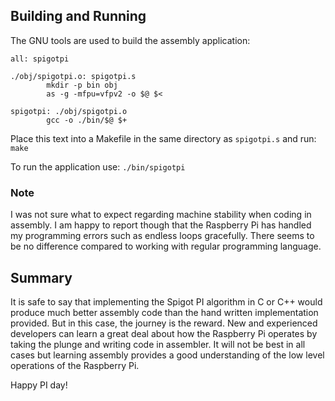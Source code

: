 

## Building and Running

The GNU tools are used to build the assembly application:

```
all: spigotpi

./obj/spigotpi.o: spigotpi.s
        mkdir -p bin obj
        as -g -mfpu=vfpv2 -o $@ $<

spigotpi: ./obj/spigotpi.o
        gcc -o ./bin/$@ $+
```

Place this text into a Makefile in the same directory as ```spigotpi.s``` and run: ```make```

To run the application use: ```./bin/spigotpi```

### Note
I was not sure what to expect regarding machine stability when coding in assembly.  I am happy to report though that the Raspberry Pi has handled my programming errors such as endless loops gracefully. There seems to be no difference compared to working with regular programming language.

## Summary

It is safe to say that implementing the Spigot PI algorithm in C or C++ would produce much better assembly code than the hand written implementation provided.  But in this case, the journey is the reward.  New and experienced developers can learn a great deal about how the Raspberry Pi operates by taking the plunge and writing code in assembler.  It will not be best in all cases but learning assembly provides a good understanding of the low level operations of the Raspberry Pi.

Happy PI day!

